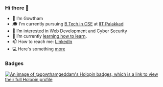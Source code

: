 ### Hi there 👋
- 👋 I’m Gowtham
- 🎓 I'm currently pursuing [B.Tech in CSE](https://cse.iitpkd.ac.in/) at [IIT Palakkad](https://iitpkd.ac.in/)
- 👀 I’m interested in Web Development and Cyber Security
- 🌱 I’m currently [learning how to learn](https://coursera.org/learn/learning-how-to-learn/).
- 📫 How to reach me: [LinkedIn](https://in.linkedin.com/in/gowthamgeddam)
- 💻 Here's something <a href="https://gowthamgeddam.github.io"> more </a>

<!-- ### Tools
[![My Skills](https://skills.thijs.gg/icons?i=c,cpp,html,css,js,postgres,py,git,md,cs,r,vim&theme=dark)](https://skills.thijs.gg) -->

### Badges
[![An image of @gowthamgeddam's Holopin badges, which is a link to view their full Holopin profile](https://holopin.me/gowthamgeddam)](https://holopin.io/@gowthamgeddam)
<!--
**gowthamgeddam/gowthamgeddam** is a ✨ _special_ ✨ repository because its `README.md` (this file) appears on your GitHub profile.

Here are some ideas to get you started:

- 🔭 I’m currently working on ...
- 🌱 I’m currently learning ...
- 👯 I’m looking to collaborate on ...
- 🤔 I’m looking for help with ...
- 💬 Ask me about ...
- 📫 How to reach me: ...
- 😄 Pronouns: ...
- ⚡ Fun fact: ...
-->
